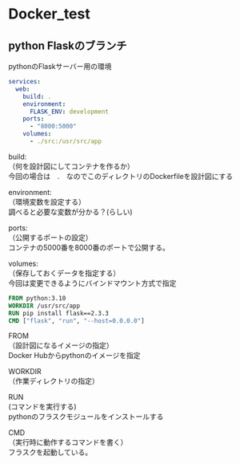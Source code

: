 # Docker_test

## python Flaskのブランチ

pythonのFlaskサーバー用の環境

``` compose.yaml
services:
  web:
    build: .
    environment:
      FLASK_ENV: development
    ports:
      - "8000:5000"
    volumes:
      - ./src:/usr/src/app
```
build:<br>
（何を設計図にしてコンテナを作るか）<br>
今回の場合は　.　なのでこのディレクトリのDockerfileを設計図にする<br>

environment:<br>
（環境変数を設定する）<br>
調べると必要な変数が分かる？(らしい)<br>

ports:<br>
（公開するポートの設定）<br>
コンテナの5000番を8000番のポートで公開する。<br>

volumes:<br>
（保存しておくデータを指定する）<br>
今回は変更できるようにバインドマウント方式で指定<br>

``` Dockerfile
FROM python:3.10
WORKDIR /usr/src/app
RUN pip install flask==2.3.3
CMD ["flask", "run", "--host=0.0.0.0"]
```
FROM<br>
（設計図になるイメージの指定）<br>
Docker Hubからpythonのイメージを指定<br>

WORKDIR<br>
（作業ディレクトリの指定）<br>

RUN<br>
(コマンドを実行する)<br>
pythonのフラスクモジュールをインストールする<br>

CMD<br>
（実行時に動作するコマンドを書く）<br>
フラスクを起動している。<br>
